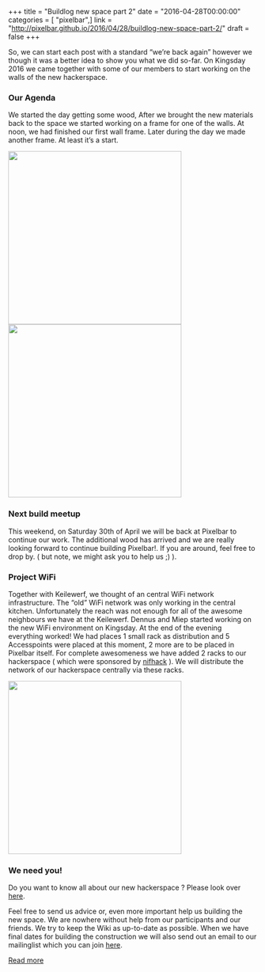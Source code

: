 +++
title = "Buildlog new space part 2"
date = "2016-04-28T00:00:00"
categories = [ "pixelbar",]
link = "http://pixelbar.github.io/2016/04/28/buildlog-new-space-part-2/"
draft = false
+++

<p>So, we can start each post with a standard “we’re back again” however we though it was a better idea to show you what we did so-far. On Kingsday 2016 we came together with some of our members to start working on the walls of the new hackerspace.</p>

<h3 id="our-agenda">Our Agenda</h3>

<p>We started the day getting some wood, After we brought the new materials back to the space we started working on a frame for one of the walls. At noon, we had finished our first wall frame. Later during the day we made another frame. At least it’s a start.</p>

<p><img src="https://scontent.xx.fbcdn.net/t31.0-8/13130854_567355333438862_8943574628870175768_o.jpg" width="350px" />
<img src="https://scontent.xx.fbcdn.net/t31.0-8/13122977_567355330105529_29934000954332968_o.jpg" width="350px" /></p>

<h3 id="next-build-meetup">Next build meetup</h3>

<p>This weekend, on Saturday 30th of April we will be back at Pixelbar to continue our work. The additional wood has arrived and we are really looking forward to continue building Pixelbar!. If you are around, feel free to drop by. ( but note, we might ask you to help us ;) ).</p>

<h3 id="project-wifi">Project WiFi</h3>

<p>Together with Keilewerf, we thought of an central WiFi network infrastructure. The “old” WiFi network was only working in the central kitchen. Unfortunately the reach was not enough for all of the awesome neighbours we have at the Keilewerf. Dennus and Miep started working on the new WiFi environment on Kingsday. At the end of the evening everything worked! We had places 1 small rack as distribution and 5 Accesspoints were placed at this moment, 2 more are to be placed in Pixelbar itself. For complete awesomeness we have added 2 racks to our hackerspace ( which were sponsored by <a href="http://www.nifhack.nl">nifhack</a> ). We will distribute the network of our hackerspace centrally via these racks.</p>

<p><img src="https://scontent.xx.fbcdn.net/t31.0-8/s960x960/13063050_567355376772191_7661748750779694234_o.jpg" width="350px" /></p>

<h3 id="we-need-you">We need you!</h3>

<p>Do you want to know all about our new hackerspace ? Please look over <a href="https://wiki.pixelbar.nl/index.php/Projects:2016:New_Hackerspace">here</a>.</p>

<p>Feel free to send us advice or, even more important help us building the new space. We are nowhere without help from our participants and our friends. We try to keep the Wiki as up-to-date as possible. When we have final dates for building the construction we will also send out an email to our mailinglist which you can join <a href="https://www.pixelbar.nl/joinlist/">here</a>.</p>

[Read more](http://pixelbar.github.io/2016/04/28/buildlog-new-space-part-2/)